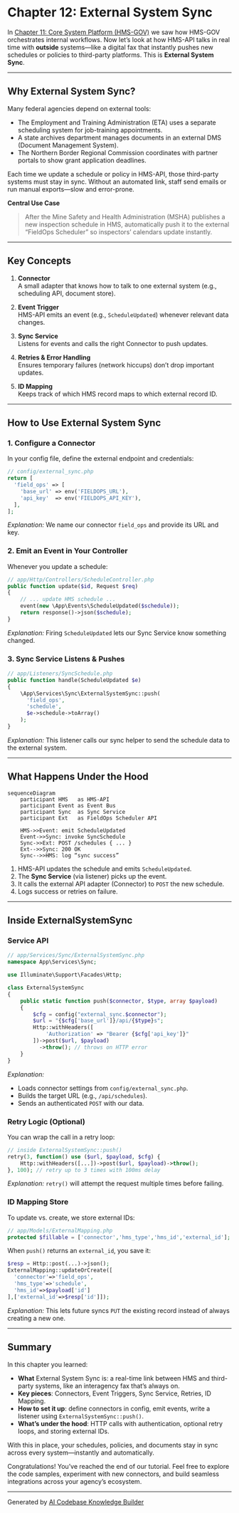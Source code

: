# Chapter 12: External System Sync

In [Chapter 11: Core System Platform (HMS-GOV)](11_core_system_platform__hms_gov__.md) we saw how HMS-GOV orchestrates internal workflows. Now let’s look at how HMS-API talks in real time with **outside** systems—like a digital fax that instantly pushes new schedules or policies to third-party platforms. This is **External System Sync**.

---

## Why External System Sync?

Many federal agencies depend on external tools:

- The Employment and Training Administration (ETA) uses a separate scheduling system for job-training appointments.  
- A state archives department manages documents in an external DMS (Document Management System).  
- The Northern Border Regional Commission coordinates with partner portals to show grant application deadlines.

Each time we update a schedule or policy in HMS-API, those third-party systems must stay in sync. Without an automated link, staff send emails or run manual exports—slow and error-prone.

**Central Use Case**  
> After the Mine Safety and Health Administration (MSHA) publishes a new inspection schedule in HMS, automatically push it to the external “FieldOps Scheduler” so inspectors’ calendars update instantly.

---

## Key Concepts

1. **Connector**  
   A small adapter that knows how to talk to one external system (e.g., scheduling API, document store).  

2. **Event Trigger**  
   HMS-API emits an event (e.g., `ScheduleUpdated`) whenever relevant data changes.  

3. **Sync Service**  
   Listens for events and calls the right Connector to push updates.  

4. **Retries & Error Handling**  
   Ensures temporary failures (network hiccups) don’t drop important updates.  

5. **ID Mapping**  
   Keeps track of which HMS record maps to which external record ID.

---

## How to Use External System Sync

### 1. Configure a Connector

In your config file, define the external endpoint and credentials:

```php
// config/external_sync.php
return [
  'field_ops' => [
    'base_url' => env('FIELDOPS_URL'),
    'api_key'  => env('FIELDOPS_API_KEY'),
  ],
];
```
*Explanation:* We name our connector `field_ops` and provide its URL and key.

### 2. Emit an Event in Your Controller

Whenever you update a schedule:

```php
// app/Http/Controllers/ScheduleController.php
public function update($id, Request $req)
{
    // ... update HMS schedule ...
    event(new \App\Events\ScheduleUpdated($schedule));
    return response()->json($schedule);
}
```
*Explanation:* Firing `ScheduleUpdated` lets our Sync Service know something changed.

### 3. Sync Service Listens & Pushes

```php
// app/Listeners/SyncSchedule.php
public function handle(ScheduleUpdated $e)
{
    \App\Services\Sync\ExternalSystemSync::push(
      'field_ops',
      'schedule',
      $e->schedule->toArray()
    );
}
```
*Explanation:* This listener calls our sync helper to send the schedule data to the external system.

---

## What Happens Under the Hood

```mermaid
sequenceDiagram
    participant HMS   as HMS-API
    participant Event as Event Bus
    participant Sync  as Sync Service
    participant Ext   as FieldOps Scheduler API

    HMS->>Event: emit ScheduleUpdated
    Event->>Sync: invoke SyncSchedule
    Sync->>Ext: POST /schedules { ... }
    Ext-->>Sync: 200 OK
    Sync-->>HMS: log “sync success”
```

1. HMS-API updates the schedule and emits `ScheduleUpdated`.  
2. The **Sync Service** (via listener) picks up the event.  
3. It calls the external API adapter (Connector) to `POST` the new schedule.  
4. Logs success or retries on failure.

---

## Inside ExternalSystemSync

### Service API

```php
// app/Services/Sync/ExternalSystemSync.php
namespace App\Services\Sync;

use Illuminate\Support\Facades\Http;

class ExternalSystemSync
{
    public static function push($connector, $type, array $payload)
    {
        $cfg = config("external_sync.$connector");
        $url = "{$cfg['base_url']}/api/{$type}s";
        Http::withHeaders([
            'Authorization' => "Bearer {$cfg['api_key']}"
        ])->post($url, $payload)
          ->throw(); // throws on HTTP error
    }
}
```
*Explanation:*  
- Loads connector settings from `config/external_sync.php`.  
- Builds the target URL (e.g., `/api/schedules`).  
- Sends an authenticated `POST` with our data.  

### Retry Logic (Optional)

You can wrap the call in a retry loop:

```php
// inside ExternalSystemSync::push()
retry(3, function() use ($url, $payload, $cfg) {
    Http::withHeaders([...])->post($url, $payload)->throw();
}, 100); // retry up to 3 times with 100ms delay
```
*Explanation:* `retry()` will attempt the request multiple times before failing.

### ID Mapping Store

To update vs. create, we store external IDs:

```php
// app/Models/ExternalMapping.php
protected $fillable = ['connector','hms_type','hms_id','external_id'];
```
When `push()` returns an `external_id`, you save it:

```php
$resp = Http::post(...)->json();
ExternalMapping::updateOrCreate([
  'connector'=>'field_ops',
  'hms_type'=>'schedule',
  'hms_id'=>$payload['id']
],['external_id'=>$resp['id']]);
```
*Explanation:* This lets future syncs `PUT` the existing record instead of always creating a new one.

---

## Summary

In this chapter you learned:

- **What** External System Sync is: a real-time link between HMS and third-party systems, like an interagency fax that’s always on.  
- **Key pieces**: Connectors, Event Triggers, Sync Service, Retries, ID Mapping.  
- **How to set it up**: define connectors in config, emit events, write a listener using `ExternalSystemSync::push()`.  
- **What’s under the hood**: HTTP calls with authentication, optional retry loops, and storing external IDs.

With this in place, your schedules, policies, and documents stay in sync across every system—instantly and automatically.

Congratulations! You’ve reached the end of our tutorial. Feel free to explore the code samples, experiment with new connectors, and build seamless integrations across your agency’s ecosystem.

---

Generated by [AI Codebase Knowledge Builder](https://github.com/The-Pocket/Tutorial-Codebase-Knowledge)